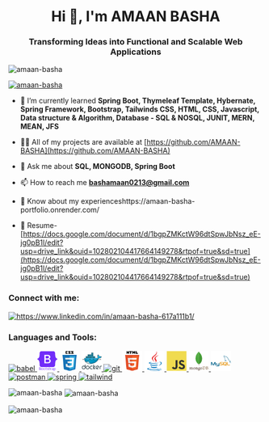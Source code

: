 <h1 align="center">Hi 👋, I'm AMAAN BASHA</h1>
<h3 align="center">Transforming Ideas into Functional and Scalable Web Applications</h3>

<p align="left"> <img src="https://komarev.com/ghpvc/?username=amaan-basha&label=Profile%20views&color=0e75b6&style=flat" alt="amaan-basha" /> </p>

<p align="left"> <a href="https://github.com/ryo-ma/github-profile-trophy"><img src="https://github-profile-trophy.vercel.app/?username=amaan-basha" alt="amaan-basha" /></a> </p>

- 🌱 I’m currently learned **Spring Boot, Thymeleaf Template, Hybernate, Spring Framework, Bootstrap, Tailwinds CSS, HTML, CSS, Javascript, Data structure & Algorithm, Database - SQL & NOSQL, JUNIT, MERN, MEAN, JFS**

- 👨‍💻 All of my projects are available at [https://github.com/AMAAN-BASHA](https://github.com/AMAAN-BASHA)

- 💬 Ask me about **SQL, MONGODB, Spring Boot**

- 📫 How to reach me **bashamaan0213@gmail.com**

- 📄 Know about my experienceshttps://amaan-basha-portfolio.onrender.com/
- 📄 Resume-[https://docs.google.com/document/d/1bgpZMKctW96dtSpwJbNsz_eE-jg0pB1l/edit?usp=drive_link&ouid=102802104417664149278&rtpof=true&sd=true](https://docs.google.com/document/d/1bgpZMKctW96dtSpwJbNsz_eE-jg0pB1l/edit?usp=drive_link&ouid=102802104417664149278&rtpof=true&sd=true)

<h3 align="left">Connect with me:</h3>
<p align="left">
<a href="https://linkedin.com/in/https://www.linkedin.com/in/amaan-basha-617a111b1/" target="blank"><img align="center" src="https://raw.githubusercontent.com/rahuldkjain/github-profile-readme-generator/master/src/images/icons/Social/linked-in-alt.svg" alt="https://www.linkedin.com/in/amaan-basha-617a111b1/" height="30" width="40" /></a>
</p>

<h3 align="left">Languages and Tools:</h3>
<p align="left"> <a href="https://babeljs.io/" target="_blank" rel="noreferrer"> <img src="https://www.vectorlogo.zone/logos/babeljs/babeljs-icon.svg" alt="babel" width="40" height="40"/> </a> <a href="https://getbootstrap.com" target="_blank" rel="noreferrer"> <img src="https://raw.githubusercontent.com/devicons/devicon/master/icons/bootstrap/bootstrap-plain-wordmark.svg" alt="bootstrap" width="40" height="40"/> </a> <a href="https://www.w3schools.com/css/" target="_blank" rel="noreferrer"> <img src="https://raw.githubusercontent.com/devicons/devicon/master/icons/css3/css3-original-wordmark.svg" alt="css3" width="40" height="40"/> </a> <a href="https://www.docker.com/" target="_blank" rel="noreferrer"> <img src="https://raw.githubusercontent.com/devicons/devicon/master/icons/docker/docker-original-wordmark.svg" alt="docker" width="40" height="40"/> </a> <a href="https://git-scm.com/" target="_blank" rel="noreferrer"> <img src="https://www.vectorlogo.zone/logos/git-scm/git-scm-icon.svg" alt="git" width="40" height="40"/> </a> <a href="https://www.w3.org/html/" target="_blank" rel="noreferrer"> <img src="https://raw.githubusercontent.com/devicons/devicon/master/icons/html5/html5-original-wordmark.svg" alt="html5" width="40" height="40"/> </a> <a href="https://www.java.com" target="_blank" rel="noreferrer"> <img src="https://raw.githubusercontent.com/devicons/devicon/master/icons/java/java-original.svg" alt="java" width="40" height="40"/> </a> <a href="https://developer.mozilla.org/en-US/docs/Web/JavaScript" target="_blank" rel="noreferrer"> <img src="https://raw.githubusercontent.com/devicons/devicon/master/icons/javascript/javascript-original.svg" alt="javascript" width="40" height="40"/> </a> <a href="https://www.mongodb.com/" target="_blank" rel="noreferrer"> <img src="https://raw.githubusercontent.com/devicons/devicon/master/icons/mongodb/mongodb-original-wordmark.svg" alt="mongodb" width="40" height="40"/> </a> <a href="https://www.mysql.com/" target="_blank" rel="noreferrer"> <img src="https://raw.githubusercontent.com/devicons/devicon/master/icons/mysql/mysql-original-wordmark.svg" alt="mysql" width="40" height="40"/> </a> <a href="https://postman.com" target="_blank" rel="noreferrer"> <img src="https://www.vectorlogo.zone/logos/getpostman/getpostman-icon.svg" alt="postman" width="40" height="40"/> </a> <a href="https://spring.io/" target="_blank" rel="noreferrer"> <img src="https://www.vectorlogo.zone/logos/springio/springio-icon.svg" alt="spring" width="40" height="40"/> </a> <a href="https://tailwindcss.com/" target="_blank" rel="noreferrer"> <img src="https://www.vectorlogo.zone/logos/tailwindcss/tailwindcss-icon.svg" alt="tailwind" width="40" height="40"/> </a> </p>

<p><img align="left" src="https://github-readme-stats.vercel.app/api/top-langs?username=amaan-basha&show_icons=true&locale=en&layout=compact" alt="amaan-basha" /></p>

<p>&nbsp;<img align="center" src="https://github-readme-stats.vercel.app/api?username=amaan-basha&show_icons=true&locale=en" alt="amaan-basha" /></p>

<p><img align="center" src="https://github-readme-streak-stats.herokuapp.com/?user=amaan-basha&" alt="amaan-basha" /></p>
